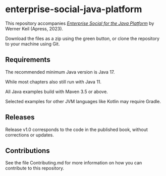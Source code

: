 # enterprise-social-java-platform

This repository accompanies [*Enterprise Social for the Java Platform*](https://link.springer.com/book/10.1007/978-1-4842-9571-7) by Werner Keil (Apress, 2023).

[comment]: #cover

Download the files as a zip using the green button, or clone the repository to your machine using Git.

## Requirements

The recommended minimum Java version is Java 17.

While most chapters also still run with Java 11.

All Java examples build with Maven 3.5 or above.

Selected examples for other JVM languages like Kotlin may require Gradle.

## Releases

Release v1.0 corresponds to the code in the published book, without corrections or updates.

## Contributions

See the file Contributing.md for more information on how you can contribute to this repository.

